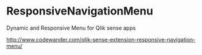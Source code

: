 # ResponsiveNavigationMenu
Dynamic and Responsive Menu for Qlik sense apps

http://www.codewander.com/qlik-sense-extension-responsive-navigation-menu/

